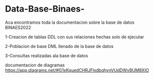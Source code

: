 # Data-Base-Binaes-
Aca encontramos toda la documentacion sobre la base de datos BINAES2022

1-Creacion de tablas DDL con sus relaciones hechas solo de ejecutar

2-Poblacion de base DML llenado de la base de datos
 
3-Consultas realizadas ala base de datos 

documentacion de diagramas https://app.diagrams.net/#G1xKquedCHRJFlxdbqhynVUdDWvBUM8XlO